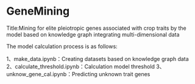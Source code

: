 # GeneMining
Title:Mining for elite pleiotropic genes associated with crop traits by the model based on knowledge graph integrating multi-dimensional data

The model calculation process is as follows:

1、make_data.ipynb：Creating datasets based on knowledge graph data<br>
2、calculate_threshold.ipynb：Calculation model threshold
3、unknow_gene_cal.ipynb：Predicting unknown trait genes
